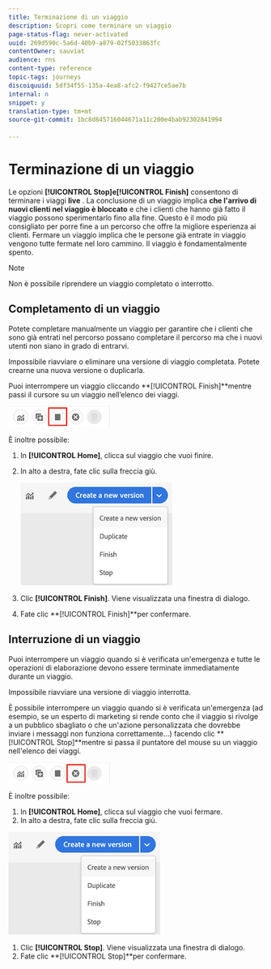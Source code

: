 ```yaml
---
title: Terminazione di un viaggio
description: Scopri come terminare un viaggio
page-status-flag: never-activated
uuid: 269d590c-5a6d-40b9-a879-02f5033863fc
contentOwner: sauviat
audience: rns
content-type: reference
topic-tags: journeys
discoiquuid: 5df34f55-135a-4ea8-afc2-f9427ce5ae7b
internal: n
snippet: y
translation-type: tm+mt
source-git-commit: 1bc8d845716044671a11c200e4bab92302841994

---
```



# Terminazione di un viaggio

Le opzioni **[!UICONTROL Stop]**e**[!UICONTROL Finish]** consentono di terminare i viaggi **live** . La conclusione di un viaggio implica **che l&#39;arrivo di nuovi clienti nel viaggio è bloccato** e che i clienti che hanno già fatto il viaggio possono sperimentarlo fino alla fine. Questo è il modo più consigliato per porre fine a un percorso che offre la migliore esperienza ai clienti. Fermare un viaggio implica che le persone già entrate in viaggio vengono tutte fermate nel loro cammino. Il viaggio è fondamentalmente spento.

>[!NOTE]
>
>Non è possibile riprendere un viaggio completato o interrotto.

## Completamento di un viaggio

Potete completare manualmente un viaggio per garantire che i clienti che sono già entrati nel percorso possano completare il percorso ma che i nuovi utenti non siano in grado di entrarvi.

Impossibile riavviare o eliminare una versione di viaggio completata. Potete crearne una nuova versione o duplicarla.

Puoi interrompere un viaggio cliccando **[!UICONTROL Finish]**mentre passi il cursore su un viaggio nell’elenco dei viaggi.

![](../assets/do-not-localize/journey-finish-quick-action.png)

È inoltre possibile:

1. In **[!UICONTROL Home]**, clicca sul viaggio che vuoi finire.
1. In alto a destra, fate clic sulla freccia giù.

   ![](../assets/finish_drop_down_list.png)

1. Clic **[!UICONTROL Finish]**. Viene visualizzata una finestra di dialogo.
1. Fate clic **[!UICONTROL Finish]**per confermare.

## Interruzione di un viaggio

Puoi interrompere un viaggio quando si è verificata un&#39;emergenza e tutte le operazioni di elaborazione devono essere terminate immediatamente durante un viaggio.

Impossibile riavviare una versione di viaggio interrotta.

È possibile interrompere un viaggio quando si è verificata un&#39;emergenza (ad esempio, se un esperto di marketing si rende conto che il viaggio si rivolge a un pubblico sbagliato o che un&#39;azione personalizzata che dovrebbe inviare i messaggi non funziona correttamente...) facendo clic **[!UICONTROL Stop]**mentre si passa il puntatore del mouse su un viaggio nell&#39;elenco dei viaggi.

![](../assets/do-not-localize/journey-stop-quick-action.png)

È inoltre possibile:

1. In **[!UICONTROL Home]**, clicca sul viaggio che vuoi fermare.
1. In alto a destra, fate clic sulla freccia giù.

![](../assets/finish_drop_down_list.png)

1. Clic **[!UICONTROL Stop]**. Viene visualizzata una finestra di dialogo.
1. Fate clic **[!UICONTROL Stop]**per confermare.

